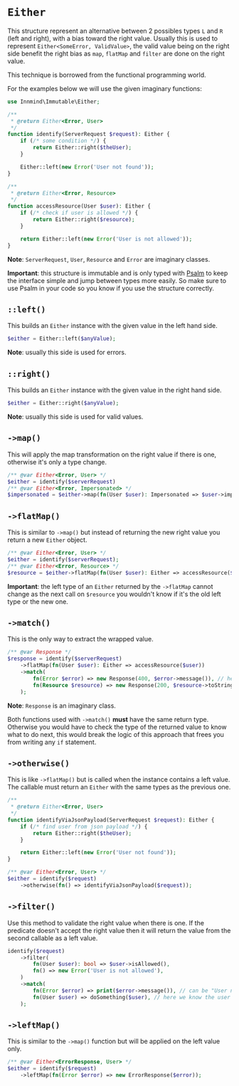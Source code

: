 # `Either`

This structure represent an alternative between 2 possibles types `L` and `R` (left and right), with a bias toward the right value. Usually this is used to represent `Either<SomeError, ValidValue>`, the valid value being on the right side benefit the right bias as `map`, `flatMap` and `filter` are done on the right value.

This technique is borrowed from the functional programming world.

For the examples below we will use the given imaginary functions:

```php
use Innmind\Immutable\Either;

/**
 * @return Either<Error, User>
 */
function identify(ServerRequest $request): Either {
    if (/* some condition */) {
        return Either::right($theUser);
    }

    Either::left(new Error('User not found'));
}

/**
 * @return Either<Error, Resource>
 */
function accessResource(User $user): Either {
    if (/* check if user is allowed */) {
        return Either::right($resource);
    }

    return Either::left(new Error('User is not allowed'));
}
```

**Note**: `ServerRequest`, `User`, `Resource` and `Error` are imaginary classes.

**Important**: this structure is immutable and is only typed with [Psalm](http://psalm.dev) to keep the interface simple and jump between types more easily. So make sure to use Psalm in your code so you know if you use the structure correctly.

## `::left()`

This builds an `Either` instance with the given value in the left hand side.

```php
$either = Either::left($anyValue);
```

**Note**: usually this side is used for errors.

## `::right()`

This builds an `Either` instance with the given value in the right hand side.

```php
$either = Either::right($anyValue);
```

**Note**: usually this side is used for valid values.

## `->map()`

This will apply the map transformation on the right value if there is one, otherwise it's only a type change.

```php
/** @var Either<Error, User> */
$either = identify($serverRequest)
/** @var Either<Error, Impersonated> */
$impersonated = $either->map(fn(User $user): Impersonated => $user->impersonateAdmin());
```

## `->flatMap()`

This is similar to `->map()` but instead of returning the new right value you return a new `Either` object.

```php
/** @var Either<Error, User> */
$either = identify($serverRequest);
/** @var Either<Error, Resource> */
$resource = $either->flatMap(fn(User $user): Either => accessResource($user));
```

**Important**: the left type of an `Either` returned by the `->flatMap` cannot change as the next call on `$resource` you wouldn't know if it's the old left type or the new one.

## `->match()`

This is the only way to extract the wrapped value.

```php
/** @var Response */
$response = identify($serverRequest)
    ->flatMap(fn(User $user): Either => accessResource($user))
    ->match(
        fn(Error $error) => new Response(400, $error->message()), // here the error can be from identify or from accessResource
        fn(Resource $resource) => new Response(200, $resource->toString()),
    );
```

**Note**: `Response` is an imaginary class.

Both functions used with `->match()` **must** have the same return type. Otherwise you would have to check the type of the returned value to know what to do next, this would break the logic of this approach that frees you from writing any `if` statement.

## `->otherwise()`

This is like `->flatMap()` but is called when the instance contains a left value. The callable must return an `Either` with the same types as the previous one.

```php
/**
 * @return Either<Error, User>
 */
function identifyViaJsonPayload(ServerRequest $request): Either {
    if (/* find user from json payload */) {
        return Either::right($theUser);
    }

    return Either::left(new Error('User not found'));
}

/** @var Either<Error, User> */
$either = identify($request)
    ->otherwise(fn() => identifyViaJsonPayload($request));
```

## `->filter()`

Use this method to validate the right value when there is one. If the predicate doesn't accept the right value then it will return the value from the second callable as a left value.

```php
identify($request)
    ->filter(
        fn(User $user): bool => $user->isAllowed(),
        fn() => new Error('User is not allowed'),
    )
    ->match(
        fn(Error $error) => print($error->message()), // can be "User not found" or "User is not allowed"
        fn(User $user) => doSomething($user), // here we know the user is allowed
    );
```

## `->leftMap()`

This is similar to the `->map()` function but will be applied on the left value only.

```php
/** @var Either<ErrorResponse, User> */
$either = identify($request)
    ->leftMap(fn(Error $error) => new ErrorResponse($error));
```
